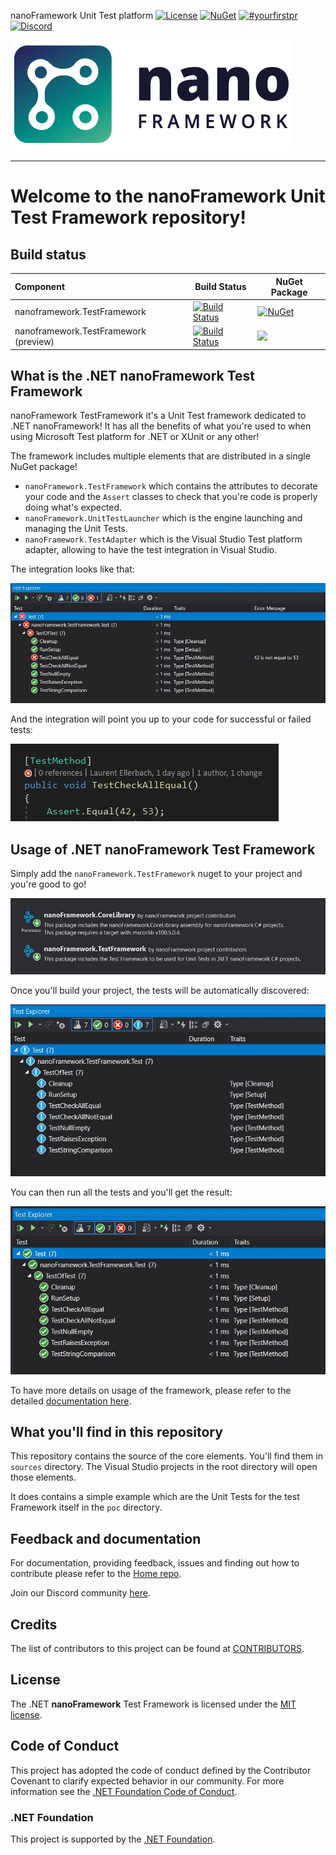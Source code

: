 nanoFramework Unit Test platform
[![License](https://img.shields.io/badge/License-MIT-blue.svg)](LICENSE) [![NuGet](https://img.shields.io/nuget/dt/nanoframework.TestFramework.svg?label=NuGet&style=flat&logo=nuget)](https://www.nuget.org/packages/nanoframework.TestFramework/) [![#yourfirstpr](https://img.shields.io/badge/first--timers--only-friendly-blue.svg)](https://github.com/nanoframework/Home/blob/master/CONTRIBUTING.md) [![Discord](https://img.shields.io/discord/478725473862549535.svg?logo=discord&logoColor=white&label=Discord&color=7289DA)](https://discord.gg/gCyBu8T)

![nanoFramework logo](https://github.com/nanoframework/Home/blob/master/resources/logo/nanoFramework-repo-logo.png)

-----

# Welcome to the **nanoFramework** Unit Test Framework repository!

## Build status

| Component | Build Status | NuGet Package |
|:-|---|---|
| nanoframework.TestFramework | [![Build Status](https://dev.azure.com/nanoframework/nanoframework.TestFramework/_apis/build/status/nanoframework.nanoFramework.TestFramework?repoName=nanoframework%2FnanoFramework.TestFramework&branchName=master)](https://dev.azure.com/nanoframework/nanoframework.TestFramework/_build/latest?definitionId=67&repoName=nanoframework%2FnanoFramework.TestFramework&branchName=master) | [![NuGet](https://img.shields.io/nuget/v/nanoframework.TestFramework.svg?label=NuGet&style=flat&logo=nuget)](https://www.nuget.org/packages/nanoframework.TestFramework/) |
| nanoframework.TestFramework (preview) | [![Build Status](https://dev.azure.com/nanoframework/nanoframework.TestFramework/_apis/build/status/nanoframework.nanoFramework.TestFramework?repoName=nanoframework%2FnanoFramework.TestFramework&branchName=develop)](https://dev.azure.com/nanoframework/nanoframework.TestFramework/_build/latest?definitionId=67&repoName=nanoframework%2FnanoFramework.TestFramework&branchName=develop) | [![](https://badgen.net/badge/NuGet/preview/D7B023?icon=https://simpleicons.now.sh/azuredevops/fff)](https://dev.azure.com/nanoframework/feed/_packaging?_a=package&feed=sandbox&package=nanoframework.TestFramework&protocolType=NuGet&view=overview) |

## What is the .NET nanoFramework Test Framework

nanoFramework TestFramework it's a Unit Test framework dedicated to .NET nanoFramework! It has all the benefits of what you're used to when using Microsoft Test platform for .NET or XUnit or any other!

The framework includes multiple elements that are distributed in a single NuGet package!

- `nanoFramework.TestFramework` which contains the attributes to decorate your code and the `Assert` classes to check that you're code is properly doing what's expected.
- `nanoFramework.UnitTestLauncher` which is the engine launching and managing the Unit Tests.
- `nanoFramework.TestAdapter` which is the Visual Studio Test platform adapter, allowing to have the test integration in Visual Studio.

The integration looks like that:

![test integration](assets/test-integration-vs.jpg)

And the integration will point you up to your code for successful or failed tests:

![test integration failed](assets/test-integration-vs-failed.jpg)

## Usage of .NET nanoFramework Test Framework

Simply add the `nanoFramework.TestFramework` nuget to your project and you're good to go!

![test nuget](assets/test-nuget-test-framework.jpg)

Once you'll build your project, the tests will be automatically discovered:

![test discovered](assets/test-discovered.jpg)

You can then run all the tests and you'll get the result:

![test success](assets/test-success.jpg)

To have more details on usage of the framework, please refer to the detailed [documentation here](https://docs.nanoframework.net/).

## What you'll find in this repository

This repository contains the source of the core elements. You'll find them in `sources` directory. The Visual Studio projects in the root directory will open those elements. 

It does contains a simple example which are the Unit Tests for the test Framework itself in the `poc` directory.

## Feedback and documentation

For documentation, providing feedback, issues and finding out how to contribute please refer to the [Home repo](https://github.com/nanoframework/Home).

Join our Discord community [here](https://discord.gg/gCyBu8T).

## Credits

The list of contributors to this project can be found at [CONTRIBUTORS](https://github.com/nanoframework/Home/blob/master/CONTRIBUTORS.md).

## License

The .NET **nanoFramework** Test Framework is licensed under the [MIT license](LICENSE.md).

## Code of Conduct

This project has adopted the code of conduct defined by the Contributor Covenant to clarify expected behavior in our community.
For more information see the [.NET Foundation Code of Conduct](https://dotnetfoundation.org/code-of-conduct).

### .NET Foundation

This project is supported by the [.NET Foundation](https://dotnetfoundation.org).